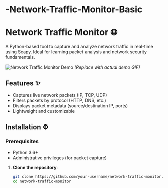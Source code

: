 # -Network-Traffic-Monitor-Basic
# Network Traffic Monitor 🌐

A Python-based tool to capture and analyze network traffic in real-time using Scapy. Ideal for learning packet analysis and network security fundamentals.

![Network Traffic Monitor Demo](demo.gif) *(Replace with actual demo GIF)*

## Features ✨
- Captures live network packets (IP, TCP, UDP)
- Filters packets by protocol (HTTP, DNS, etc.)
- Displays packet metadata (source/destination IP, ports)
- Lightweight and customizable

## Installation ⚙️

### Prerequisites
- Python 3.6+
- Administrative privileges (for packet capture)

1. **Clone the repository**:
   ```bash
   git clone https://github.com/your-username/network-traffic-monitor.git
   cd network-traffic-monitor
